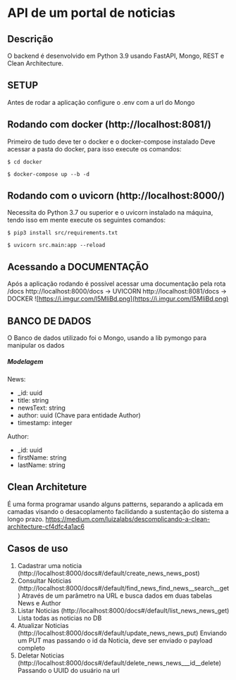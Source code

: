 # API de um portal de noticias
## Descrição
O backend é desenvolvido em Python 3.9 usando FastAPI, Mongo, REST e Clean Architecture.

## SETUP
Antes de rodar a aplicação configure o .env com a url do Mongo

## Rodando com docker (http://localhost:8081/)
Primeiro de tudo deve ter o docker e o docker-compose instalado
Deve acessar a pasta do docker, para isso execute os comandos:
```console
$ cd docker
```
```console
$ docker-compose up --b -d
```
## Rodando com o uvicorn (http://localhost:8000/) 
Necessita do Python 3.7 ou superior e o uvicorn instalado na máquina, tendo isso em mente execute os seguintes comandos:
```console
$ pip3 install src/requirements.txt
```
```console
$ uvicorn src.main:app --reload
```

## Acessando a DOCUMENTAÇÃO
Após a aplicação rodando é possível acessar uma documentação pela rota /docs
http://localhost:8000/docs -> UVICORN
http://localhost:8081/docs -> DOCKER
![https://i.imgur.com/l5MliBd.png](https://i.imgur.com/l5MliBd.png)


## BANCO DE DADOS 
O Banco de dados utilizado foi o Mongo, usando a lib pymongo para manipular os dados
##### Modelagem
News:
* _id: uuid
* title: string
* newsText: string
* author: uuid (Chave para entidade Author)
* timestamp: integer

Author:
* _id: uuid
* firstName: string
* lastName: string

## Clean Architeture
É uma forma programar usando alguns patterns, separando a aplicada em camadas visando o desacoplamento facilidando a sustentação do sistema a longo prazo.
https://medium.com/luizalabs/descomplicando-a-clean-architecture-cf4dfc4a1ac6

## Casos de uso
1. Cadastrar uma noticia (http://localhost:8000/docs#/default/create_news_news_post)
2. Consultar Noticias (http://localhost:8000/docs#/default/find_news_find_news__search__get)
    Através de um parâmetro na URL e busca dados em duas tabelas News e Author
3. Listar Noticias (http://localhost:8000/docs#/default/list_news_news_get)
    Lista todas as noticias no DB
4. Atualizar Noticias (http://localhost:8000/docs#/default/update_news_news_put)
    Enviando um PUT mas passando o id da Noticia, deve ser enviado o payload completo
5. Deletar Noticias (http://localhost:8000/docs#/default/delete_news_news___id__delete)
    Passando o UUID do usuário na url
